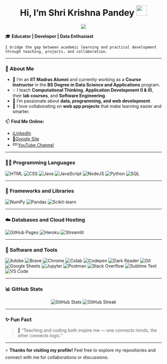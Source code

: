 <h1 align="center">
Hi, I’m Shri Krishna Pandey
  <img src="https://media.giphy.com/media/uUlz4hzm20jFUMxnBi/giphy.gif" width="34">
</h1>

<p align="center">
  <img src="https://readme-typing-svg.herokuapp.com?lines=Course+Instructor;Data+Science+and+Programming;Full+Stack+Web+Developer;DS%20|%20AI%20|%20ML%20Learner;Data+Analysis;Always%20Learning+New+Things&center=true&width=420&height=45">
</p>

🎓 **Educator | Developer | Data Enthusiast** 

    I bridge the gap between academic learning and practical development through teaching, projects, and collaboration.

---

### 🌱 About Me

- 🎯 I’m an **IIT Madras Alumni** and currently working as a **Course Instructor** in the **BS Degree in Data Science and Applications** program.
- 💡 I teach **Computational Thinking**, **Application Development (I & II)**, their **lab courses**, and **Software Engineering**.  
- 👀 I’m passionate about **data, programming, and web development**.  
- 💞️ I love collaborating on **web app projects** that make learning easier and smarter.

📫 **Find Me Online:**  
- [ℹ️LinkedIn](https://www.linkedin.com/in/shri-krishna-pandey/)  
- [🦚Google Site](https://sites.google.com/view/shrikrishna97/)  
- [<img width="17" height="17" alt="image" src="https://github.com/user-attachments/assets/06a0a4af-8633-4a77-9122-71f410624c8c" />YouTube Channel](https://www.youtube.com/@shri_krishna_pandey)

---

### 👨‍💻 Programming Languages

<p align="left">
    <img alt="HTML" src="https://img.shields.io/badge/HTML-%23E34F26.svg?logo=html5&logoColor=white">
    <img alt="CSS" src="https://img.shields.io/badge/CSS-%231572B6.svg?logo=css3&logoColor=white">
    <img alt="Java" src="https://img.shields.io/badge/Java-%23007396.svg?logo=java&logoColor=white">
    <img alt="JavaScript" src="https://img.shields.io/badge/JavaScript-%23F7DF1E.svg?logo=javascript&logoColor=black">
    <img alt="NodeJS" src="https://img.shields.io/badge/Node.js-%2343853D.svg?logo=node.js&logoColor=white">
    <img alt="Python" src="https://img.shields.io/badge/Python-%2314354C.svg?logo=python&logoColor=white">
    <img alt="SQL" src="https://img.shields.io/badge/SQL-%23025E8C.svg?logo=amazon-dynamodb&logoColor=white">
</p>

---

### 🧩 Frameworks and Libraries

<p align="left">
    <img alt="NumPy" src="https://img.shields.io/badge/Numpy-%23013243.svg?logo=numpy&logoColor=white">
    <img alt="Pandas" src="https://img.shields.io/badge/Pandas-%23150458.svg?logo=pandas&logoColor=white">
    <img alt="Scikit-learn" src="https://img.shields.io/badge/sklearn-%23150458.svg?logo=scikit-learn&logoColor=white">
</p>

---

### ☁️ Databases and Cloud Hosting

<p align="left">
    <img alt="GitHub Pages" src="https://img.shields.io/badge/GitHub%20Pages-%23327FC7.svg?logo=github&logoColor=white">
    <img alt="Heroku" src="https://img.shields.io/badge/Heroku-%23430098.svg?logo=heroku&logoColor=white">
    <img alt="Streamlit" src="https://img.shields.io/badge/Streamlit-%23FF4B4B.svg?logo=streamlit&logoColor=white">
</p>

---

### 🧰 Software and Tools

<p align="left">
    <img alt="Adobe" src="https://img.shields.io/badge/Adobe-%23FF0000.svg?logo=adobe&logoColor=white">
    <img alt="Brave" src="https://img.shields.io/badge/Brave-FB542B?logo=brave&logoColor=white">
    <img alt="Chrome" src="https://img.shields.io/badge/Chrome-3DDC84?logo=google-chrome&logoColor=white">
    <img alt="Colab" src="https://img.shields.io/badge/Colab-00b56a.svg?logo=google-colab&logoColor=white">
    <img alt="Codepen" src="https://img.shields.io/badge/Codepen-000000.svg?logo=codepen&logoColor=white">
    <img alt="Dark Reader" src="https://img.shields.io/badge/Dark%20Reader-141E24?logo=dark-reader&logoColor=white">
    <img alt="Git" src="https://img.shields.io/badge/Git-%23F05033.svg?logo=git&logoColor=white">
    <img alt="Google Sheets" src="https://img.shields.io/badge/Google%20Sheets-%2334A853.svg?logo=google-sheets&logoColor=white">
    <img alt="Jupyter" src="https://img.shields.io/badge/Jupyter-%23F37626.svg?logo=Jupyter&logoColor=white">
    <img alt="Postman" src="https://img.shields.io/badge/Postman-FF6C37?logo=postman&logoColor=white">
    <img alt="Stack Overflow" src="https://img.shields.io/badge/Stack%20Overflow-FE7A16?logo=stack-overflow&logoColor=white">
    <img alt="Sublime Text" src="https://img.shields.io/badge/Sublime%20Text-302E31?logo=sublime-text&logoColor=white">
    <img alt="VS Code" src="https://img.shields.io/badge/VS%20Code-0078d7.svg?logo=visual-studio-code&logoColor=white">
</p>

---

### 📊 GitHub Stats

<p align="center">
  <img src="https://github-readme-stats.vercel.app/api?username=ShriKrishnaPandey&show_icons=true&theme=radical" alt="GitHub Stats" />
  <img src="https://github-readme-streak-stats.herokuapp.com?user=ShriKrishnaPandey&theme=radical" alt="GitHub Streak" />
</p>

---

### ✨ Fun Fact

> 🌟 “Teaching and coding both inspire me — one connects minds, the other connects logic.”  

---

⭐ **Thanks for visiting my profile!** Feel free to explore my repositories and connect with me for collaborations or discussions.


